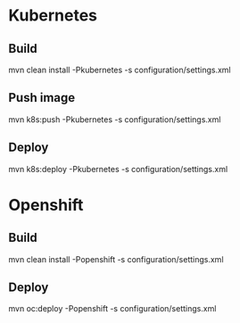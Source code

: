 

# Kubernetes

## Build
mvn clean install -Pkubernetes -s configuration/settings.xml

## Push image
mvn k8s:push -Pkubernetes -s configuration/settings.xml

## Deploy
mvn k8s:deploy -Pkubernetes -s configuration/settings.xml


# Openshift

## Build
mvn clean install -Popenshift -s configuration/settings.xml

## Deploy
mvn oc:deploy -Popenshift -s configuration/settings.xml